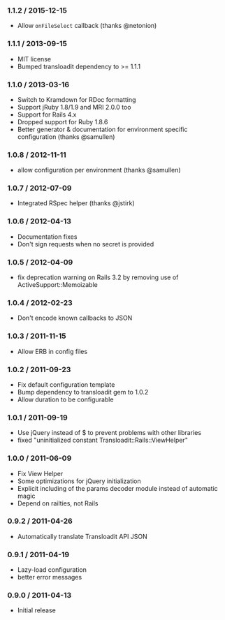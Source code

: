 ### 1.1.2 / 2015-12-15 ###

* Allow `onFileSelect` callback (thanks @netonion)

### 1.1.1 / 2013-09-15 ###

* MIT license
* Bumped transloadit dependency to >= 1.1.1

### 1.1.0 / 2013-03-16 ###

* Switch to Kramdown for RDoc formatting
* Support jRuby 1.8/1.9 and MRI 2.0.0 too
* Support for Rails 4.x
* Dropped support for Ruby 1.8.6
* Better generator & documentation for environment specific configuration (thanks @samullen)

### 1.0.8 / 2012-11-11 ###

* allow configuration per environment (thanks @samullen)

### 1.0.7 / 2012-07-09 ###

* Integrated RSpec helper (thanks @jstirk)

### 1.0.6 / 2012-04-13 ###

* Documentation fixes
* Don't sign requests when no secret is provided

### 1.0.5 / 2012-04-09 ###

* fix deprecation warning on Rails 3.2 by removing use of ActiveSupport::Memoizable

### 1.0.4 / 2012-02-23 ###

* Don't encode known callbacks to JSON

### 1.0.3 / 2011-11-15 ###

* Allow ERB in config files

### 1.0.2 / 2011-09-23 ###

* Fix default configuration template
* Bump dependency to transloadit gem to 1.0.2
* Allow duration to be configurable

### 1.0.1 / 2011-09-19 ###

* Use jQuery instead of $ to prevent problems with other libraries
* fixed "uninitialized constant Transloadit::Rails::ViewHelper"

### 1.0.0 / 2011-06-09 ###

* Fix View Helper
* Some optimizations for jQuery initialization
* Explicit including of the params decoder module instead of automatic magic
* Depend on railties, not Rails

### 0.9.2 / 2011-04-26 ###

* Automatically translate Transloadit API JSON

### 0.9.1 / 2011-04-19 ###

* Lazy-load configuration
* better error messages

### 0.9.0 / 2011-04-13 ###

* Initial release
